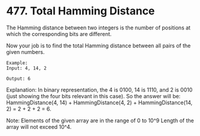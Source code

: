 # 477. Total Hamming Distance

The Hamming distance between two integers is the number of positions at which the corresponding bits are different.

Now your job is to find the total Hamming distance between all pairs of the given numbers.
```
Example:
Input: 4, 14, 2

Output: 6
```
Explanation: In binary representation, the 4 is 0100, 14 is 1110, and 2 is 0010 (just
showing the four bits relevant in this case). So the answer will be:
HammingDistance(4, 14) + HammingDistance(4, 2) + HammingDistance(14, 2) = 2 + 2 + 2 = 6.

Note:
Elements of the given array are in the range of 0 to 10^9
Length of the array will not exceed 10^4.